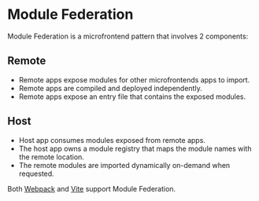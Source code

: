 # Module Federation

Module Federation is a microfrontend pattern that involves 2 components:

## Remote

- Remote apps expose modules for other microfrontends apps to import. 
- Remote apps are compiled and deployed independently. 
- Remote apps expose an entry file that contains the exposed modules.

## Host

- Host app consumes modules exposed from remote apps. 
- The host app owns a module registry that maps the module names with the remote location. 
- The remote modules are imported dynamically on-demand when requested. 

Both [Webpack](https://webpack.js.org/concepts/module-federation/) and [Vite](https://github.com/originjs/vite-plugin-federation) support Module Federation.
